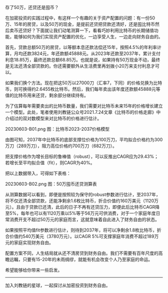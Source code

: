 
存了50万，还贷还是囤币？


在加密投资的实践过程中，有这样一个有趣的关于资产配置的问题：有一份50万、15年的房贷，以及50万的现金，是提前还贷把贷款还清好，还是囤比特币然后卖币还贷好？下面就让我们动笔测算一下，看看巧妙利用比特币的长期储值功能，能够如何为我们实现资产配置的优化，一边享受人生，一边走向财务自由的。

首先，贷款总额50万的房贷，以等额本息还款法偿还15年，按照4.5%的年利率计算，月均还款3824元，年还款额45888元。从2023年还款至2037年，累计支付利息18.85万，最终还款总额68.85万。也就是说，如果持有50万现金不动，最终是无法还清全部贷款的。你还需要额外从生活费里再划拨小20万来支付利息才可以。

如果我们换个方法。现在把这50万以27000刀（汇率7，下同）的价格兑换为比特币，则可换得约2.6455枚比特币。然后，我们每年卖出该年度还款额45888元等值的比特币用来还贷，剩余部分继续持有。

为了估算每年需要卖出的比特币数量，我们需要对比特币未来15年的价格增长建立一个模型。此处，笔者使用刘教链公众号2021.7.24文章《比特币的价格走廊》中介绍过的双对数模型来对比特币的价格进行估计。

20230603-B01.png
图：比特币2023-2037价格模型

由图可知，2037年中比特币的底部支撑位价格为100万刀，平均拟合价格约为300万刀（289万刀），阻力高位价格约700万刀（682万刀）。

把支撑价格作为增长目标的鲁棒值（robust），可以反推出CAGR应为29.43%；若增长至平均拟合值（fit），则CAGR为40%。

把以上数据带入，可得如下表格：

20230603-B02.png
图：50万囤币还贷测算表

从测算数据可以看到，即便是按照较为保守的robust参数进行估计，至2037年，将不仅还清全部贷款，还能净剩余1.6枚比特币，折合价值约160万美元（1120万元）。且由于贷款已还清，此后的日子不再有还贷压力，即便此后比特币CAGR降至5%，每年也可以有1120万乘以5%等于56万元可供消费，对于一个家庭年度日常消费开支不超过50万元的家庭而言，这就意味着自此进入了财务自由的状态。

如果按照平均值fit参数进行估计，则待到2037年，将可以净剩余1.8枚比特币，折合价值约540万美元（3780万元）。以CAGR 5%可支撑家庭年消费不超过189万元的家庭实现财务自由。

配置方案不同，人生结局就从还不清房贷到财务自由。我们不需要有百年尺度的高瞻远瞩，只要有15-20年的未雨绸缪，就能有机会改变个人乃至家庭的命运。

希望能够给你带来一些启发。

* * *

加入刘教链的星球，一起探讨从加密投资到财务自由。


